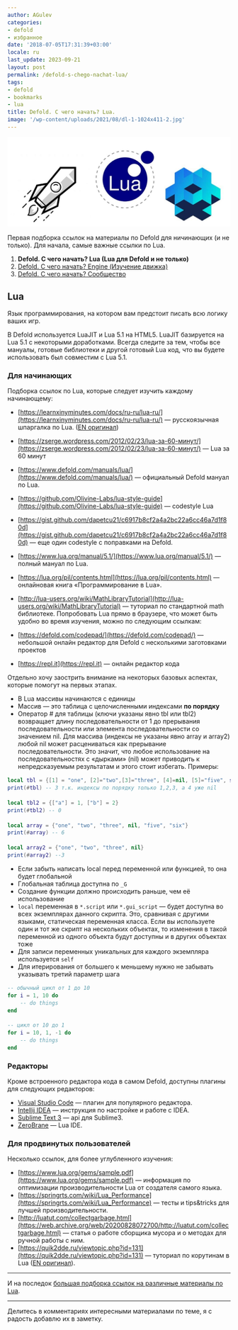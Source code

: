 ```yaml
---
author: AGulev
categories:
- defold
- избранное
date: '2018-07-05T17:31:39+03:00'
locale: ru
last_update: 2023-09-21
layout: post
permalink: /defold-s-chego-nachat-lua/
tags:
- defold
- bookmarks
- lua
title: Defold. С чего начать? Lua.
image: '/wp-content/uploads/2021/08/dl-1-1024x411-2.jpg'
---
```





![Defold Learning Guide](/wp-content/uploads/2021/08/dl-1-1024x411-2.jpg)

Первая подборка ссылок на материалы по Defold для ничинающих (и не только). Для начала, самые важные ссылки по Lua.

1. **Defold. С чего начать? Lua (Lua для Defold и не только)**
2. [Defold. С чего начать? Engine (Изучение движка)](/defold-s-chego-nachat-engine/)
3. [Defold. С чего начать? Сообщество](/defold-s-chego-nachat-soobshhestvo/)
## Lua

Язык программирования, на котором вам предстоит писать всю логику ваших игр.

В Defold используется LuaJIT и Lua 5.1 на HTML5. LuaJIT базируется на Lua 5.1 с некоторыми доработками. Всегда следите за тем, чтобы все мануалы, готовые библиотеки и другой готовый Lua код, что вы будете использовать был совместим с Lua 5.1.

### Для начинающих

Подборка ссылок по Lua, которые следует изучить каждому начинающему:

- [https://learnxinyminutes.com/docs/ru-ru/lua-ru/](https://learnxinyminutes.com/docs/ru-ru/lua-ru/) — русскоязычная шпаргалка по Lua. ([EN оригинал](http://tylerneylon.com/a/learn-lua/))
- [https://zserge.wordpress.com/2012/02/23/lua-за-60-минут/](https://zserge.wordpress.com/2012/02/23/lua-за-60-минут/) — Lua за 60 минут
- [https://www.defold.com/manuals/lua/](https://www.defold.com/manuals/lua/) — официальный Defold мануал по Lua.
- [https://github.com/Olivine-Labs/lua-style-guide](https://github.com/Olivine-Labs/lua-style-guide) — сodestyle Lua
- [https://gist.github.com/dapetcu21/c6917b8cf2a4a2bc22a6cc46a7d1f80d](https://gist.github.com/dapetcu21/c6917b8cf2a4a2bc22a6cc46a7d1f80d) — еще один сodestyle с поправками на Defold.
- [https://www.lua.org/manual/5.1/](https://www.lua.org/manual/5.1/) — полный мануал по Lua.
- [https://lua.org/pil/contents.html](https://lua.org/pil/contents.html) — онлайновая книга «Программирование в Lua».
- [http://lua-users.org/wiki/MathLibraryTutorial](http://lua-users.org/wiki/MathLibraryTutorial) — туториал по стандартной math библиотеке.
Попробовать Lua прямо в браузере, что может быть удобно во время изучения, можно по следующим ссылкам:

- [https://defold.com/codepad/](https://defold.com/codepad/) — небольшой онлайн редактор для Defold с несколькими заготовками проектов
- [https://repl.it](https://repl.it) — онлайн редактор кода

Отдельно хочу заострить внимание на некоторых базовых аспектах, которые помогут на первых этапах.

- В Lua массивы начинаются с единицы
- Массив — это таблица с целочисленными индексами **по порядку**
- Оператор # для таблицы (ключи указаны явно tbl или tbl2) возвращает длину последовательности от 1 до прерывания последовательности или элемента последовательности со значением nil. Для массива (индексы не указаны явно array и array2) любой nil может расцениваться как прерывание последовательности. Это значит, что любое использование на последовательностях с «дырками» (nil) может приводить к непредсказуемым результатам и этого стоит избегать. Примеры:

```lua
local tbl = {[1] = "one", [2]="two",[3]="three", [4]=nil, [5]="five", six = "six"}
print(#tbl) -- 3 т.к. индексы по порядку только 1,2,3, а 4 уже nil

local tbl2 = {["a"] = 1, ["b"] = 2}
print(#tbl2) -- 0

local array = {"one", "two", "three", nil, "five", "six"}
print(#array) -- 6

local array2 = {"one", "two", "three", nil}
print(#array2) --3
```

- Если забыть написать local перед переменной или функцией, то она будет глобальной
- Глобальная таблица доступна по `_G`
- Создание функции должно происходить раньше, чем её использование
- `local` переменная в `*.script` или `*.gui_script` — будет доступна во всех экземплярах данного скрипта. Это, сравнивая с другими языками, статическая переменная класса. Если вы используете один и тот же скрипт на нескольких объектах, то изменения в такой переменной из одного объекта будут доступны и в других объектах тоже
- Для записи переменных уникальных для каждого экземпляра используется `self`
- Для итерирования от большего к меньшему нужно не забывать указывать третий параметр шага

```lua
-- обычный цикл от 1 до 10
for i = 1, 10 do
    -- do things
end

-- цикл от 10 до 1
for i = 10, 1, -1 do
    -- do things
end
```
### Редакторы

Кроме встроенного редактора кода в самом Defold, доступны плагины для следующих редакторов:

- [Visual Studio Code](https://forum.defold.com/t/vscode-extensions-for-defold-aka-defold-extension-pack/72508?u=agulev) — плагин для популярного редактора.
- [Intellij IDEA](https://github.com/d954mas/IntelliJ-Defold-Api) — инструкция по настройке и работе с IDEA.
- [Sublime Text 3](https://defold.com/assets/defoldapiforsublimetext3/) — api для Sublime3.
- [ZeroBrane](https://studio.zerobrane.com) — Lua IDE.
### Для продвинутых пользователей

Несколько ссылок, для более углубленного изучения:

- [https://www.lua.org/gems/sample.pdf](https://www.lua.org/gems/sample.pdf) — информация по оптимизации производительности Lua от создателя самого языка.
- [https://springrts.com/wiki/Lua_Performance](https://springrts.com/wiki/Lua_Performance) — тесты и tips&tricks для лучшей производительности.
- [http://luatut.com/collectgarbage.html](https://web.archive.org/web/20200828072700/http://luatut.com/collectgarbage.html) — статья о работе сборщика мусора и о методах для ручной работы с ним.
- [https://quik2dde.ru/viewtopic.php?id=131](https://quik2dde.ru/viewtopic.php?id=131) — туториал по корутинам в Lua ([EN оригинал](http://lua-users.org/wiki/CoroutinesTutorial)).

---

И на последок [большая подборка ссылок на различные материалы по Lua](https://forum.defold.com/t/big-list-of-lua-resources/1586?u=agulev).

---

Делитесь в комментариях интересными материалами по теме, я с радость добавлю их в заметку.




